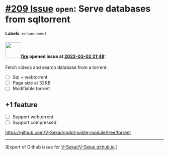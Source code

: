 # [\#209 Issue](https://github.com/V-Sekai/V-Sekai.github.io/issues/209) `open`: Serve databases from sqltorrent
**Labels**: `enhancement`


#### <img src="https://avatars.githubusercontent.com/u/32321?u=c2e06a3d2b49a467aa907e54aa259516440267cc&v=4" width="50">[fire](https://github.com/fire) opened issue at [2022-03-02 21:48](https://github.com/V-Sekai/V-Sekai.github.io/issues/209):

Fetch videos and search database from a torrent.

- [ ] Sql + webtorrent
- [ ] Page size at 32KB
- [ ] Modifiable torrent

## +1 feature
- [ ] Support webtorrent
- [ ] Support compressed 

https://github.com/V-Sekai/godot-sqlite-module/tree/torrent




-------------------------------------------------------------------------------



[Export of Github issue for [V-Sekai/V-Sekai.github.io](https://github.com/V-Sekai/V-Sekai.github.io).]
